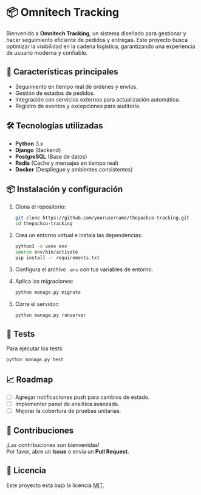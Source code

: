 # 📦 Omnitech Tracking

Bienvenido a **Omnitech Tracking**, un sistema diseñado para gestionar y hacer seguimiento eficiente de pedidos y entregas. Este proyecto busca optimizar la visibilidad en la cadena logística, garantizando una experiencia de usuario moderna y confiable.

## 🚀 Características principales

- Seguimiento en tiempo real de órdenes y envíos.
- Gestión de estados de pedidos.
- Integración con servicios externos para actualización automática.
- Registro de eventos y excepciones para auditoría.

## 🛠️ Tecnologías utilizadas

- **Python** 3.x
- **Django** (Backend)
- **PostgreSQL** (Base de datos)
- **Redis** (Cache y mensajes en tiempo real)
- **Docker** (Despliegue y ambientes consistentes)

## 📦 Instalación y configuración

1. Clona el repositorio:

   ```bash
   git clone https://github.com/yourusername/thepackco-tracking.git
   cd thepackco-tracking
   ```

2. Crea un entorno virtual e instala las dependencias:

   ```bash
   python3 -m venv env
   source env/bin/activate
   pip install -r requirements.txt
   ```

3. Configura el archivo `.env` con tus variables de entorno.

4. Aplica las migraciones:

   ```bash
   python manage.py migrate
   ```

5. Corre el servidor:
   ```bash
   python manage.py runserver
   ```

## 🧪 Tests

Para ejecutar los tests:

```bash
python manage.py test
```

## 📈 Roadmap

- [ ] Agregar notificaciones push para cambios de estado.
- [ ] Implementar panel de analítica avanzada.
- [ ] Mejorar la cobertura de pruebas unitarias.

## 🤝 Contribuciones

¡Las contribuciones son bienvenidas!  
Por favor, abre un **Issue** o envía un **Pull Request**.

## 📝 Licencia

Este proyecto está bajo la licencia [MIT](LICENSE).
